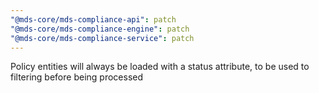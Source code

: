 ```yaml
---
"@mds-core/mds-compliance-api": patch
"@mds-core/mds-compliance-engine": patch
"@mds-core/mds-compliance-service": patch
---
```


Policy entities will always be loaded with a status attribute, to be used to filtering before being processed

